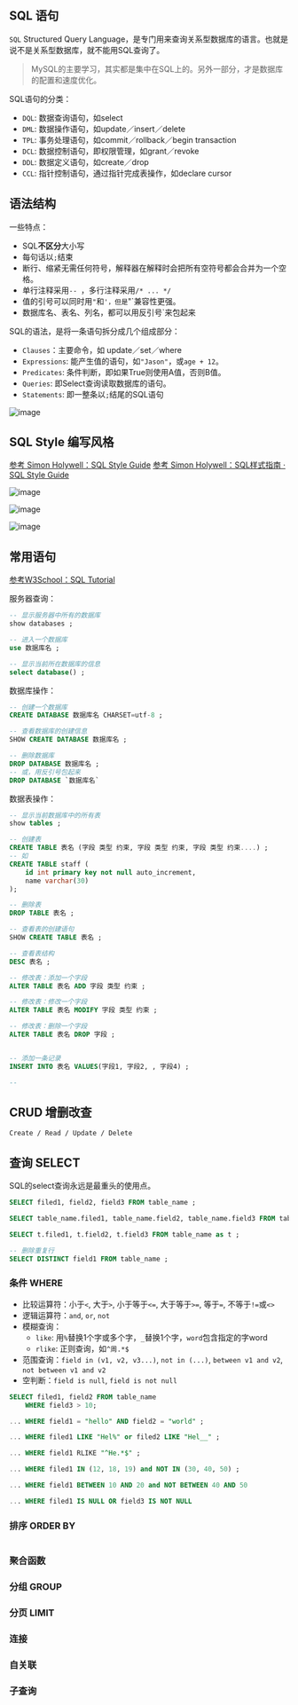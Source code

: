 ## SQL 语句

`SQL` Structured Query Language，是专门用来查询关系型数据库的语言。也就是说不是关系型数据库，就不能用SQL查询了。

> MySQL的主要学习，其实都是集中在SQL上的。另外一部分，才是数据库的配置和速度优化。

SQL语句的分类：
- `DQL`: 数据查询语句，如select
- `DML`: 数据操作语句，如update／insert／delete
- `TPL`: 事务处理语句，如commit／rollback／begin transaction
- `DCL`: 数据控制语句，即权限管理，如grant／revoke
- `DDL`: 数据定义语句，如create／drop
- `CCL`: 指针控制语句，通过指针完成表操作，如declare cursor

## 语法结构

一些特点：
- SQL**不区分**大小写
- 每句话以`;`结束
- 断行、缩紧无需任何符号，解释器在解释时会把所有空符号都会合并为一个空格。
- 单行注释采用`-- `，多行注释采用`/* ... */`
- 值的引号可以同时用`"`和`'，但是`"`兼容性更强。
- 数据库名、表名、列名，都可以用反引号\`来包起来

SQL的语法，是将一条语句拆分成几个组成部分：
- `Clauses`：主要命令，如 update／set／where
- `Expressions`: 能产生值的语句，如`"Jason"`，或`age + 12`。
- `Predicates`: 条件判断，即如果True则使用A值，否则B值。
- `Queries`: 即Select查询读取数据库的语句。
- `Statements`: 即一整条以`;`结尾的SQL语句

![image](https://user-images.githubusercontent.com/14041622/48895911-38723200-ee81-11e8-86b8-fe8489b47da7.png)

## SQL Style 编写风格

[参考 Simon Holywell：SQL Style Guide](https://www.sqlstyle.guide/)
[参考 Simon Holywell：SQL样式指南 · SQL Style Guide](https://www.sqlstyle.guide/zh/)

![image](https://user-images.githubusercontent.com/14041622/48896269-29d84a80-ee82-11e8-9115-be9af7af15d5.png)

![image](https://user-images.githubusercontent.com/14041622/48896279-3197ef00-ee82-11e8-86c7-d47184b0a50e.png)

![image](https://user-images.githubusercontent.com/14041622/48896322-53917180-ee82-11e8-97d5-20b52a67668d.png)



## 常用语句

[参考W3School：SQL Tutorial](http://www-db.deis.unibo.it/courses/TW/DOCS/w3schools/sql/default.asp.html)

服务器查询：
```sql
-- 显示服务器中所有的数据库
show databases ;

-- 进入一个数据库
use 数据库名 ;

-- 显示当前所在数据库的信息
select database() ;
```

数据库操作：
```sql
-- 创建一个数据库
CREATE DATABASE 数据库名 CHARSET=utf-8 ;

-- 查看数据库的创建信息
SHOW CREATE DATABASE 数据库名 ; 

-- 删除数据库
DROP DATABASE 数据库名 ;
-- 或，用反引号包起来
DROP DATABASE `数据库名`
```

数据表操作：
```sql
-- 显示当前数据库中的所有表
show tables ;

-- 创建表
CREATE TABLE 表名 (字段 类型 约束, 字段 类型 约束, 字段 类型 约束....) ;
-- 如
CREATE TABLE staff (
    id int primary key not null auto_increment, 
    name varchar(30)
);

-- 删除表
DROP TABLE 表名 ;

-- 查看表的创建语句
SHOW CREATE TABLE 表名 ;

-- 查看表结构
DESC 表名 ;

-- 修改表：添加一个字段
ALTER TABLE 表名 ADD 字段 类型 约束 ;

-- 修改表：修改一个字段
ALTER TABLE 表名 MODIFY 字段 类型 约束 ;

-- 修改表：删除一个字段
ALTER TABLE 表名 DROP 字段 ;


-- 添加一条记录
INSERT INTO 表名 VALUES(字段1, 字段2, , 字段4) ;

-- 
```


## CRUD 增删改查

`Create / Read / Update / Delete`



## 查询 SELECT

SQL的select查询永远是最重头的使用点。

```sql
SELECT filed1, field2, field3 FROM table_name ;

SELECT table_name.filed1, table_name.field2, table_name.field3 FROM table_name ;

SELECT t.filed1, t.field2, t.field3 FROM table_name as t ;

-- 删除重复行
SELECT DISTINCT field1 FROM table_name ;
```

### 条件 WHERE

- 比较运算符：小于`<`, 大于`>`, 小于等于`<=`, 大于等于`>=`, 等于`=`, 不等于`!=`或`<>`
- 逻辑运算符：`and`, `or`, `not`
- 模糊查询：
    - `like`: 用`%`替换1个字或多个字，`_`替换1个字，`word`包含指定的字word
    - `rlike`: 正则查询，如`^周.*$`
- 范围查询：`field in (v1, v2, v3...)`, `not in (...)`, `between v1 and v2`, `not between v1 and v2`
- 空判断：`field is null`, `field is not null`

```sql
SELECT filed1, field2 FROM table_name 
    WHERE field3 > 10;

... WHERE field1 = "hello" AND field2 = "world" ;

... WHERE filed1 LIKE "Hel%" or filed2 LIKE "Hel__" ;

... WHERE field1 RLIKE "^He.*$" ;

... WHERE filed1 IN (12, 18, 19) and NOT IN (30, 40, 50) ;

... WHERE field1 BETWEEN 10 AND 20 and NOT BETWEEN 40 AND 50

... WHERE filed1 IS NULL OR field3 IS NOT NULL
```

### 排序 ORDER BY 

```sql

```


### 聚合函数 

### 分组 GROUP

### 分页 LIMIT

### 连接

### 自关联

### 子查询